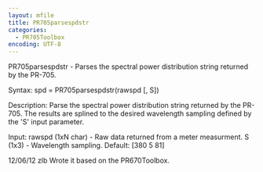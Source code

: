 ```yaml
---
layout: mfile
title: PR705parsespdstr
categories:
  - PR705Toolbox
encoding: UTF-8
---
```


PR705parsespdstr - Parses the spectral power distribution string returned by the PR-705.

Syntax:
spd = PR705parsespdstr(rawspd [, S])

Description:
Parse the spectral power distribution string returned by the PR-705. The
results are splined to the desired wavelength sampling defined by the 'S'
input parameter.

Input:
rawspd (1xN char) - Raw data returned from a meter measurment.
S (1x3) - Wavelength sampling.  Default: [380 5 81]

12/06/12    zlb   Wrote it based on the PR670Toolbox.